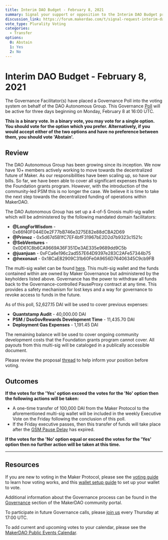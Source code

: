 ```yaml
---
title: Interim DAO Budget - February 8, 2021
summary: Signal your support or opposition to the Interim DAO Budget proposal in this poll.
discussion_link: https://forum.makerdao.com/t/signal-request-interim-dao-operating-budget/5924
vote_type: Plurality Voting
categories:
  - Transfer
options:
  0: Abstain
  1: Yes
  2: No
---
```


# Interim DAO Budget - February 8, 2021

The Governance Facilitator(s) have placed a Governance Poll into the voting system on behalf of the DAO Autonomous Group. This Governance [Poll](https://community-development.makerdao.com/en/learn/governance/on-chain-gov) will be active for three days beginning on Monday, February 8 at 16:00 UTC.

**This is a binary vote. In a binary vote, you may vote for a single option. You should vote for the option which you prefer. Alternatively, if you would accept either of the two options and have no preference between them, you should vote 'Abstain'.**

## Review

The DAO Autonomous Group has been growing since its inception. We now have 10+ members actively working to move towards the decentralized future of Maker. As our responsibilities have been scaling up, so have our bills. So far, we have been able to cover all significant expenses thanks to the Foundation grants program. However, with the introduction of the community-led PSM this is no longer the case. We believe it is time to take the next step towards the decentralized funding of operations within MakerDAO.

The DAO Autonomous Group has set up a 4-of-5 Gnosis multi-sig wallet which will be administered by the following mandated domain facilitators:

- **@LongForWisdom** - 0x66f40F044E0e2F77bB746e3275E82e88dCBA2D69
- **@Primoz** - 0x5d67d5B1fC7EF4bfF31967bE2D2d7b9323c1521c
- **@SebVentures** - 0x0D61C8b6CA9669A36F351De3AE335e9689dd9C5b
- **@juanjuan** - 0xFCa6e196c2ad557E64D9397e283C2AFe57344b75
- **@hexonaut** - 0x18CaE82909C31b60Fe0A9656D76406345C9cb9FB

The multi-sig wallet can be found [here](https://etherscan.io/address/0x73f09254a81e1F835Ee442d1b3262c1f1d7A13ff#code). This multi-sig wallet and the funds contained within are owned by Maker Governance but administered by the keyholders listed above. Governance has the power to withdraw all funds back to the Governance-controlled PauseProxy contract at any time. This provides a safety mechanism for lost keys and a way for governance to revoke access to funds in the future.

As of this poll, 52,627.15 DAI will be used to cover previous expenses:

- **Quantstamp Audit** - 40,000.00 DAI
- **PSM / DssGovRewards Development Time** - 11,435.70 DAI
- **Deployment Gas Expenses** - 1,191.45 DAI

The remaining balance will be used to cover ongoing community development costs that the Foundation grants program cannot cover. All payouts from this multi-sig will be cataloged in a publically accessible document.

Please review the proposal [thread](https://forum.makerdao.com/t/signal-request-interim-dao-operating-budget/5924) to help inform your position before voting.

## Outcomes

**If the votes for the 'Yes' option exceed the votes for the 'No' option then the following actions will be taken:**

- A one-time transfer of 100,000 DAI from the Maker Protocol to the aforementioned multi-sig wallet will be included in the weekly Executive Vote on the Friday following the conclusion of this poll.
- If the Friday executive passes, then this transfer of funds will take place after the [GSM Pause Delay](https://community-development.makerdao.com/en/learn/governance/param-gsm-pause-delay) has expired.

**If the votes for the 'No' option equal or exceed the votes for the 'Yes' option then no further action will be taken at this time.**

---

## Resources

If you are new to voting in the Maker Protocol, please see the [voting guide](https://community-development.makerdao.com/en/learn/governance/how-voting-works/) to learn how voting works, and this [wallet setup guide](https://community-development.makerdao.com/en/learn/governance/voting-setup/) to set up your wallet to vote.

Additional information about the Governance process can be found in the [Governance](https://community-development.makerdao.com/en/learn/governance) section of the MakerDAO community portal.

To participate in future Governance calls, please [join us](https://github.com/makerdao/community/tree/master/governance/governance-and-risk-meetings) every Thursday at 17:00 UTC.

To add current and upcoming votes to your calendar, please see the [MakerDAO Public Events Calendar](https://calendar.google.com/calendar/embed?src=makerdao.com_3efhm2ghipksegl009ktniomdk%40group.calendar.google.com&ctz=UTC&mode=week&showCalendars=0&showPrint=0).
